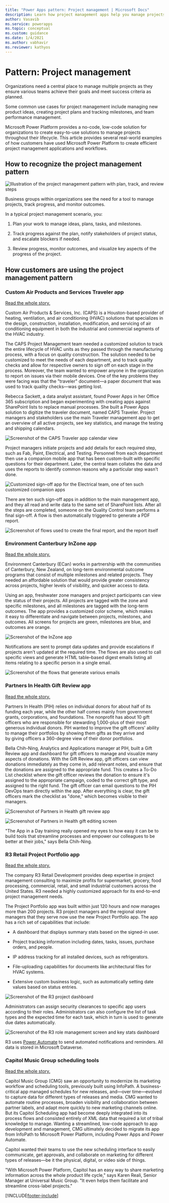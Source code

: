 ```yaml
---
title: "Power Apps pattern: Project management | Microsoft Docs"
description: Learn how project management apps help you manage projects to ensure teams achieve their goals and meet success criteria as planned.
author: Vasavib
ms.service: powerapps
ms.topic: conceptual
ms.custom: guidance
ms.date: 1/4/2021
ms.author: vabhavir
ms.reviewer: kathyos
---
```


# Pattern: Project management

<!--![Collage of project management app screenshots](media/project-management-collage.jpg "Collage of project management app screenshots")-->

Organizations need a central place to manage multiple projects as they ensure
various teams achieve their goals and meet success criteria as planned.

Some common use cases for project management include managing new product
ideas, creating project plans and tracking milestones, and team performance management.

Microsoft Power Platform provides a no-code, low-code solution for organizations to create
easy-to-use solutions to manage projects throughout their lifecycle. This article provides
several real-world examples of how customers have used Microsoft Power Platform to create
efficient project management applications and workflows.

## How to recognize the project management pattern

![Illustration of the project management pattern with plan, track, and review steps](media/project-management-illustration.png "Illustration of the project management pattern with plan, track, and review steps")

Business groups within organizations see the need for a tool to manage projects,
track progress, and monitor outcomes.

In a typical project management scenario, you:

1. Plan your work to manage ideas, plans, tasks, and milestones.

2. Track progress against the plan, notify stakeholders of project status, and escalate blockers if needed.

3. Review progress, monitor outcomes, and visualize key aspects of the progress of the project.

## How customers are using the project management pattern

### Custom Air Products and Services Traveler app

[Read the whole story.](https://powerapps.microsoft.com/blog/custom-air-products-services-manages-hvac-manufacturing-process-using-the-power-platform/)

Custom Air Products & Services, Inc. (CAPS) is a Houston-based provider of
heating, ventilation, and air conditioning (HVAC) solutions that specializes in
the design, construction, installation, modification, and servicing of air
conditioning equipment in both the industrial and commercial segments of the
HVAC industry.

The CAPS Project Management team needed a customized solution to track the
entire lifecycle of HVAC units as they passed through the manufacturing process,
with a focus on quality construction. The solution needed to be customized to
meet the needs of each department, and to track quality checks and allow for
respective owners to sign off on each stage in the process. Moreover, the team
wanted to empower anyone in the organization to report on issues via their
mobile devices. One of the key problems they were facing was that the "traveler"
document&mdash;a paper document that was used to track quality checks&mdash;was getting lost.

Rebecca Sackett, a data analyst assistant, found Power Apps in her Office
365 subscription and began experimenting with creating apps against SharePoint
lists to replace manual processes. She built a Power Apps solution to digitize the
traveler document, named CAPS Traveler. Project managers and stakeholders use the main Traveler management app to get an overview of all active projects, see key statistics, and manage the testing and shipping calendars.

![Screenshot of the CAPS Traveler app calendar view](media/CAPS-traveller-calendar.png "Screenshot of the CAPS Traveler app calendar view")

Project managers initiate projects and add details for each required step, such as Fab,
Paint, Electrical, and Testing. Personnel from each department then use a
companion mobile app that has been custom-built with specific questions for their
department. Later, the central team collates the data and uses the reports to
identify common reasons why a particular step wasn't done.

![Customized sign-off app for the Electrical team, one of ten such customized companion apps](media/CAPS-signoff-app.png "Customized sign-off app for the Electrical team, one of ten such customized companion apps*")

There are ten such sign-off apps in addition to the main management app, and they all
read and write data to the same set of SharePoint lists. After all the steps are
completed, someone on the Quality Control team performs a final sign-off. A
flow is then automatically triggered to generate a PDF report.

![Screenshot of flows used to create the final report, and the report itself](media/CAPS-pdf-report.png "Screenshot of flows used to create the final report, and the report itself")

### Environment Canterbury InZone app

[Read the whole story.](https://powerapps.microsoft.com/blog/environment-canterbury-speeds-up-outcome-tracking-with-the-power-platform/)

Environment Canterbury (ECan) works in partnership with the communities of
Canterbury, New Zealand, on long-term environmental outcome programs that consist of multiple
milestones and related projects. They needed an affordable solution that
would provide greater consistency across projects, higher levels of visibility,
and quicker access to data.

Using an app, freshwater zone managers and project participants can view the status of their projects.
All projects are tagged with the zone and specific milestones, and all
milestones are tagged with the long-term outcomes. The app provides a customized
color scheme, which makes it easy to differentiate and navigate between
projects, milestones, and outcomes. All screens for projects are green,
milestones are blue, and outcomes are orange.

![Screenshot of the InZone app](media/environment-canterbury-inzone-app.png "Screenshot of the InZone app")

Notifications are sent to prompt data updates and provide escalations if
projects aren't updated at the required time. The flows are also used to call
specific views and generate HTML table&ndash;based digest emails listing all items
relating to a specific person in a single email.

![Screenshot of the flows that generate various emails](media/environment-canterbury-email-flows.png "Screenshot of the flows that generate various emails")

### Partners In Health Gift Review app

[Read the whole story.](https://customers.microsoft.com/story/775258-partners-in-health-nonprofit-power-apps)

Partners In Health (PIH) relies on individual donors for about half of its
funding each year, while the other half comes mainly from government grants,
corporations, and foundations. The nonprofit has about 10 gift officers who are
responsible for stewarding 1,000-plus of their most generous individual donors. PIH
wanted to improve the gift officers' ability to manage their portfolios by
showing them gifts as they arrive and by giving officers a 360-degree view of
their donor portfolios.

Bella Chih-Ning, Analytics and Applications manager at PIH, built a Gift Review
app and dashboard for gift officers to manage and visualize many aspects of
donations. With the Gift Review app, gift officers can view donations
immediately as they come in, add relevant notes, and ensure that the donations are
assigned to the appropriate fund. This creates a To-Do List checklist where the
gift officer reviews the donation to ensure it's assigned to the appropriate
campaign, coded to the correct gift type, and assigned to the right fund. The
gift officer can email questions to the PIH DevOps team directly within the app.
After everything is clear, the gift officers mark the checklist as "done," which
becomes visible to their managers.

![Screenshot of Partners in Health gift review app](media/partners-in-health-gift-review-app.png "Screenshot of Partners in Health gift review app")

![Screenshot of Partners in Health gift editing screen](media/partners-in-health-edit-gift.png "Screenshot of Partners in Health gift editing screen")

"The App in a Day training really opened my eyes to how easy it can be to build
tools that streamline processes and empower our colleagues to be better at their
jobs," says Bella Chih-Ning.

### R3 Retail Project Portfolio app

[Read the whole story.](https://customers.microsoft.com/story/809496-r3-retail-development)

The company R3 Retail Development provides deep expertise in project management
consulting to maximize profits for supermarket, grocery, food processing,
commercial, retail, and small industrial customers across the United States. R3
needed a highly customized approach for its end-to-end project management needs.

The Project Portfolio app was built within just 120 hours and now manages more
than 200 projects. R3 project managers and the regional store managers that they
serve now use the new Project Portfolio app. The app has a rich set of
capabilities that include:

- A dashboard that displays summary stats based on the signed-in user.

- Project tracking information including dates, tasks, issues, purchase
    orders, and people.

- IP address tracking for all installed devices, such as refrigerators.

- File-uploading capabilities for documents like architectural files for HVAC
    systems.

- Extensive custom business logic, such as automatically setting date values
    based on status entries.

![Screenshot of the R3 project dashboard](media/r3-project-dashboard.png "Screenshot of the R3 project dashboard")

Administrators can assign security clearances to specific app users according to
their roles. Administrators can also configure the list of task types and
the expected time for each task, which in turn is used to generate due dates
automatically.

![Screenshot of the R3 role management screen and key stats dashboard](media/r3-role-management.png "Screenshot of the R3 role management screen and key stats dashboard")

R3 uses [Power Automate](https://flow.microsoft.com/) to send automated
notifications and reminders. All data is stored in Microsoft Dataverse.

### Capitol Music Group scheduling tools

[Read the whole story.](https://customers.microsoft.com/story/768079-capitol-records-media-entertainment-power-platform)

Capitol Music Group (CMG) saw an opportunity to modernize its marketing workflow
and scheduling tools, previously built using InfoPath. A business-critical app
managed schedules for new releases, and&mdash;over time&mdash;evolved to capture data for
different types of releases and media. CMG wanted to automate routine processes,
broaden visibility and collaboration between partner labels, and adapt more quickly to
new marketing channels online. But its Capitol Scheduling app had become deeply
integrated into its process flows and consisted entirely of XML data that
required a lot of tribal knowledge to manage. Wanting a streamlined, low-code
approach to app development and management, CMG ultimately decided to migrate
its app from InfoPath to Microsoft Power Platform, including Power Apps and
Power Automate.

Capitol wanted their teams to use the new scheduling interface to easily
communicate, get approvals, and collaborate on marketing for different types of
releases—be it the physical, digital, or video side of things.

"With Microsoft Power Platform, Capitol has an easy way to share marketing
information across the whole product life cycle," says Karen Reali, Senior Manager at
Universal Music Group. "It even helps them facilitate
and streamline cross-label projects."


[!INCLUDE[footer-include](../../includes/footer-banner.md)]